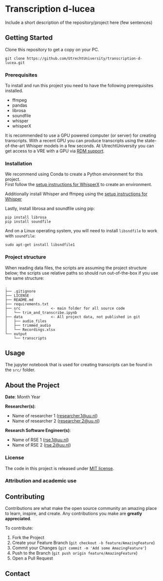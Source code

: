 # Transcription d-lucea

Include a short description of the repository/project here (few sentences)

## Getting Started

Clone this repository to get a copy on your PC.

`git clone https://github.com/UtrechtUniversity/transcription-d-lucea.git`

### Prerequisites

To install and run this project you need to have the following prerequisites installed.

- ffmpeg
- pandas
- librosa
- soundfile
- whisper
- whisperX

It is recommended to use a GPU powered computer (or server) for creating transcripts. With a recent GPU you can produce transcripts using the state-of-the-art Whisper models in a few seconds. At UtrechtUniversity you can get access to a VRE with a GPU via [RDM support](https://www.uu.nl/en/research/research-data-management/tools-services/software-and-computing/virtual-research-environments).

### Installation

We recommend using Conda to create a Python environment for this project.  
First follow the [setup instructions for WhisperX](https://github.com/m-bain/whisperX#setup) to create an environment.

Additionally install Whisper and ffmpeg using the [setup instructions for Whisper](https://github.com/openai/whisper#setup)

Lastly, install librosa and soundfile using pip:
```
pip install librosa
pip install soundfile
```
And on a Linux operating system, you will need to install `libsndfile` to work with `soundfile`:

```
sudo apt-get install libsndfile1
```

### Project structure

When reading data files, the scripts are assuming the project structure below; the scripts use relative paths so should run out-of-the-box if you use the same structure:

```
.
├── .gitignore
├── LICENSE
├── README.md
├── requirements.txt
├── src              <- main folder for all source code
│   └── trim_and_transcribe.ipynb
├── data             <- All project data, not published in git
│   ├── audio_files
│   ├── trimmed_audio
│   └── Recordings.xlsx         
└── output
    └── transcripts
```

## Usage
The jupyter notebook that is used for creating transcripts can be found in the `src/` folder.

## About the Project

**Date**: Month Year

**Researcher(s)**:

- Name of researcher 1 (researcher.1@uu.nl)
- Name of researcher 2 (researcher.2@uu.nl)

**Research Software Engineer(s)**:

- Name of RSE 1 (rse.1@uu.nl)
- Name of RSE 2 (rse.2@uu.nl)

### License

The code in this project is released under [MIT license](LICENSE).

### Attribution and academic use

## Contributing

Contributions are what make the open source community an amazing place to learn, inspire, and create. Any contributions you make are **greatly appreciated**.

To contribute:

1. Fork the Project
2. Create your Feature Branch (`git checkout -b feature/AmazingFeature`)
3. Commit your Changes (`git commit -m 'Add some AmazingFeature'`)
4. Push to the Branch (`git push origin feature/AmazingFeature`)
5. Open a Pull Request

## Contact

